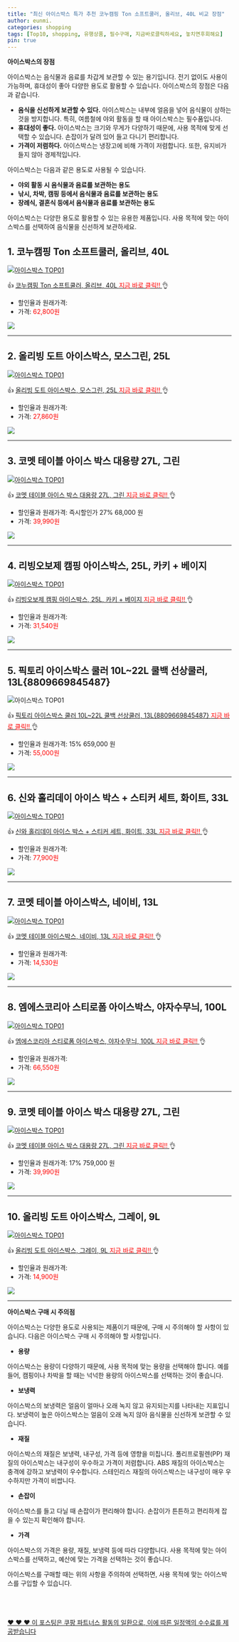 ```yaml
---
title: "최신 아이스박스 특가 추천 코누캠핑 Ton 소프트쿨러, 올리브, 40L 비교 장점"
author: eunmi.
categories: shopping
tags: [Top10, shopping, 유행상품, 필수구매, 지금바로클릭하세요, 놓치면후회해요]
pin: true
---
```

**아이스박스의 장점**

아이스박스는 음식물과 음료를 차갑게 보관할 수 있는 용기입니다. 전기 없이도 사용이 가능하며, 휴대성이 좋아 다양한 용도로 활용할 수 있습니다. 아이스박스의 장점은 다음과 같습니다.

* **음식을 신선하게 보관할 수 있다.** 아이스박스는 내부에 얼음을 넣어 음식물이 상하는 것을 방지합니다. 특히, 여름철에 야외 활동을 할 때 아이스박스는 필수품입니다.
* **휴대성이 좋다.** 아이스박스는 크기와 무게가 다양하기 때문에, 사용 목적에 맞게 선택할 수 있습니다. 손잡이가 달려 있어 들고 다니기 편리합니다.
* **가격이 저렴하다.** 아이스박스는 냉장고에 비해 가격이 저렴합니다. 또한, 유지비가 들지 않아 경제적입니다.

아이스박스는 다음과 같은 용도로 사용될 수 있습니다.

* **야외 활동 시 음식물과 음료를 보관하는 용도**
* **낚시, 차박, 캠핑 등에서 음식물과 음료를 보관하는 용도**
* **장례식, 결혼식 등에서 음식물과 음료를 보관하는 용도**

아이스박스는 다양한 용도로 활용할 수 있는 유용한 제품입니다. 사용 목적에 맞는 아이스박스를 선택하여 음식물을 신선하게 보관하세요.

   

## 1. 코누캠핑 Ton 소프트쿨러, 올리브, 40L

[![아이스박스 TOP01](https://thumbnail9.coupangcdn.com/thumbnails/remote/230x230ex/image/vendor_inventory/79c4/2ae8f7fab9d961595b991fe996164cc6dd7e40a936e7e9e39853632a3095.jpg)](https://link.coupang.com/re/AFFSDP?lptag=AF3617701&subid=GithubCoopas&pageKey=7185468786&traceid=V0-153&itemId=18130845604&vendorItemId=86752895089)


👍 [코누캠핑 Ton 소프트쿨러, 올리브, 40L <font color=red> 지금 바로 클릭!! </font> ](https://link.coupang.com/re/AFFSDP?lptag=AF3617701&subid=GithubCoopas&pageKey=7185468786&traceid=V0-153&itemId=18130845604&vendorItemId=86752895089) 👌 


- 할인율과 원래가격: 
- 가격: <span style='color:red'>62,800원</span>

[![](/discount_price.png)](https://link.coupang.com/re/AFFSDP?lptag=AF3617701&subid=GithubCoopas&pageKey=7185468786&traceid=V0-153&itemId=18130845604&vendorItemId=86752895089)

---


   

## 2. 올리빙 도트 아이스박스, 모스그린, 25L

[![아이스박스 TOP01](https://thumbnail9.coupangcdn.com/thumbnails/remote/230x230ex/image/retail/images/1149107850173514-055ed93f-f2b3-457f-abfb-20a20498fc46.jpg)](https://link.coupang.com/re/AFFSDP?lptag=AF3617701&subid=GithubCoopas&pageKey=5264028363&traceid=V0-153&itemId=10506861291&vendorItemId=77788522889)


👍 [올리빙 도트 아이스박스, 모스그린, 25L <font color=red> 지금 바로 클릭!! </font> ](https://link.coupang.com/re/AFFSDP?lptag=AF3617701&subid=GithubCoopas&pageKey=5264028363&traceid=V0-153&itemId=10506861291&vendorItemId=77788522889) 👌 


- 할인율과 원래가격: 
- 가격: <span style='color:red'>27,860원</span>

[![](/discount_price.png)](https://link.coupang.com/re/AFFSDP?lptag=AF3617701&subid=GithubCoopas&pageKey=5264028363&traceid=V0-153&itemId=10506861291&vendorItemId=77788522889)

---


   

## 3. 코멧 테이블 아이스 박스 대용량 27L, 그린

[![아이스박스 TOP01](https://thumbnail10.coupangcdn.com/thumbnails/remote/230x230ex/image/retail/images/3820617313169875-0bbddf9e-9952-49f9-9634-d719777a6753.jpg)](https://link.coupang.com/re/AFFSDP?lptag=AF3617701&subid=GithubCoopas&pageKey=7327986084&traceid=V0-153&itemId=18807686149&vendorItemId=85938298410)


👍 [코멧 테이블 아이스 박스 대용량 27L, 그린 <font color=red> 지금 바로 클릭!! </font> ](https://link.coupang.com/re/AFFSDP?lptag=AF3617701&subid=GithubCoopas&pageKey=7327986084&traceid=V0-153&itemId=18807686149&vendorItemId=85938298410) 👌 


- 할인율과 원래가격: 즉시할인가 27%  68,000   원
- 가격: <span style='color:red'>39,990원</span>

[![](/discount_price.png)](https://link.coupang.com/re/AFFSDP?lptag=AF3617701&subid=GithubCoopas&pageKey=7327986084&traceid=V0-153&itemId=18807686149&vendorItemId=85938298410)

---


   

## 4. 리빙오보제 캠핑 아이스박스, 25L, 카키 + 베이지

[![아이스박스 TOP01](https://thumbnail6.coupangcdn.com/thumbnails/remote/230x230ex/image/retail/images/2023/04/27/11/3/73da22d9-9d79-41d7-9ae0-fc085f964ea8.jpg)](https://link.coupang.com/re/AFFSDP?lptag=AF3617701&subid=GithubCoopas&pageKey=7216917750&traceid=V0-153&itemId=18278522317&vendorItemId=85799619664)


👍 [리빙오보제 캠핑 아이스박스, 25L, 카키 + 베이지 <font color=red> 지금 바로 클릭!! </font> ](https://link.coupang.com/re/AFFSDP?lptag=AF3617701&subid=GithubCoopas&pageKey=7216917750&traceid=V0-153&itemId=18278522317&vendorItemId=85799619664) 👌 


- 할인율과 원래가격: 
- 가격: <span style='color:red'>31,540원</span>

[![](/discount_price.png)](https://link.coupang.com/re/AFFSDP?lptag=AF3617701&subid=GithubCoopas&pageKey=7216917750&traceid=V0-153&itemId=18278522317&vendorItemId=85799619664)

---


   

## 5. 픽토리 아이스박스 쿨러 10L~22L 쿨백 선상쿨러, 13L{8809669845487}

![아이스박스 TOP01](https://thumbnail7.coupangcdn.com/thumbnails/remote/230x230ex/image/vendor_inventory/67bc/59b0446657c9e53c2aa7825c26fe1ef965d3fb59b69e67fc1e9fb8db4745.JPG)


👍 [픽토리 아이스박스 쿨러 10L~22L 쿨백 선상쿨러, 13L{8809669845487} <font color=red> 지금 바로 클릭!! </font> ](https://link.coupang.com/re/AFFSDP?lptag=AF3617701&subid=GithubCoopas&pageKey=7677909243&traceid=V0-153&itemId=20499812664&vendorItemId=86486032838) 👌 


- 할인율과 원래가격: 15%  659,000   원
- 가격: <span style='color:red'>55,000원</span>

[![](/discount_price.png)](https://link.coupang.com/re/AFFSDP?lptag=AF3617701&subid=GithubCoopas&pageKey=7677909243&traceid=V0-153&itemId=20499812664&vendorItemId=86486032838)

---


   

## 6. 신와 홀리데이 아이스 박스 + 스티커 세트, 화이트, 33L

[![아이스박스 TOP01](https://thumbnail8.coupangcdn.com/thumbnails/remote/230x230ex/image/retail/images/6599319217455613-df0c1d6e-77d4-4528-9e25-9ea4a78adb66.jpg)](https://link.coupang.com/re/AFFSDP?lptag=AF3617701&subid=GithubCoopas&pageKey=7657487729&traceid=V0-153&itemId=2875575863&vendorItemId=70864729699)


👍 [신와 홀리데이 아이스 박스 + 스티커 세트, 화이트, 33L <font color=red> 지금 바로 클릭!! </font> ](https://link.coupang.com/re/AFFSDP?lptag=AF3617701&subid=GithubCoopas&pageKey=7657487729&traceid=V0-153&itemId=2875575863&vendorItemId=70864729699) 👌 


- 할인율과 원래가격: 
- 가격: <span style='color:red'>77,900원</span>

[![](/discount_price.png)](https://link.coupang.com/re/AFFSDP?lptag=AF3617701&subid=GithubCoopas&pageKey=7657487729&traceid=V0-153&itemId=2875575863&vendorItemId=70864729699)

---


   

## 7. 코멧 테이블 아이스박스, 네이비, 13L

[![아이스박스 TOP01](https://thumbnail6.coupangcdn.com/thumbnails/remote/230x230ex/image/retail/images/8230524398812609-a7bf519a-7d9a-4669-a433-6f6e53c1a4e6.jpg)](https://link.coupang.com/re/AFFSDP?lptag=AF3617701&subid=GithubCoopas&pageKey=6557405217&traceid=V0-153&itemId=14664493501&vendorItemId=81905619639)


👍 [코멧 테이블 아이스박스, 네이비, 13L <font color=red> 지금 바로 클릭!! </font> ](https://link.coupang.com/re/AFFSDP?lptag=AF3617701&subid=GithubCoopas&pageKey=6557405217&traceid=V0-153&itemId=14664493501&vendorItemId=81905619639) 👌 


- 할인율과 원래가격: 
- 가격: <span style='color:red'>14,530원</span>

[![](/discount_price.png)](https://link.coupang.com/re/AFFSDP?lptag=AF3617701&subid=GithubCoopas&pageKey=6557405217&traceid=V0-153&itemId=14664493501&vendorItemId=81905619639)

---


   

## 8. 엠에스코리아 스티로폼 아이스박스, 야자수무늬, 100L

[![아이스박스 TOP01](https://thumbnail6.coupangcdn.com/thumbnails/remote/230x230ex/image/vendor_inventory/fdd0/dd594e6288917b3bdaf8f95e9b5313c916ee341698457ce4b889f013e96e.jpg)](https://link.coupang.com/re/AFFSDP?lptag=AF3617701&subid=GithubCoopas&pageKey=164592549&traceid=V0-153&itemId=472092708&vendorItemId=82462020802)


👍 [엠에스코리아 스티로폼 아이스박스, 야자수무늬, 100L <font color=red> 지금 바로 클릭!! </font> ](https://link.coupang.com/re/AFFSDP?lptag=AF3617701&subid=GithubCoopas&pageKey=164592549&traceid=V0-153&itemId=472092708&vendorItemId=82462020802) 👌 


- 할인율과 원래가격: 
- 가격: <span style='color:red'>66,550원</span>

[![](/discount_price.png)](https://link.coupang.com/re/AFFSDP?lptag=AF3617701&subid=GithubCoopas&pageKey=164592549&traceid=V0-153&itemId=472092708&vendorItemId=82462020802)

---


   

## 9. 코멧 테이블 아이스 박스 대용량 27L, 그린

[![아이스박스 TOP01](https://thumbnail10.coupangcdn.com/thumbnails/remote/230x230ex/image/retail/images/3820617313169875-0bbddf9e-9952-49f9-9634-d719777a6753.jpg)](https://link.coupang.com/re/AFFSDP?lptag=AF3617701&subid=GithubCoopas&pageKey=7327986084&traceid=V0-153&itemId=18807686149&vendorItemId=85938298410)


👍 [코멧 테이블 아이스 박스 대용량 27L, 그린 <font color=red> 지금 바로 클릭!! </font> ](https://link.coupang.com/re/AFFSDP?lptag=AF3617701&subid=GithubCoopas&pageKey=7327986084&traceid=V0-153&itemId=18807686149&vendorItemId=85938298410) 👌 


- 할인율과 원래가격: 17%  759,000   원
- 가격: <span style='color:red'>39,990원</span>

[![](/discount_price.png)](https://link.coupang.com/re/AFFSDP?lptag=AF3617701&subid=GithubCoopas&pageKey=7327986084&traceid=V0-153&itemId=18807686149&vendorItemId=85938298410)

---


   

## 10. 올리빙 도트 아이스박스, 그레이, 9L

[![아이스박스 TOP01](https://thumbnail7.coupangcdn.com/thumbnails/remote/230x230ex/image/retail/images/345727723326932-b2c9efa1-d2ba-491b-9eef-ea3c71bc6229.jpg)](https://link.coupang.com/re/AFFSDP?lptag=AF3617701&subid=GithubCoopas&pageKey=5264028363&traceid=V0-153&itemId=631864876&vendorItemId=4654035764)


👍 [올리빙 도트 아이스박스, 그레이, 9L <font color=red> 지금 바로 클릭!! </font> ](https://link.coupang.com/re/AFFSDP?lptag=AF3617701&subid=GithubCoopas&pageKey=5264028363&traceid=V0-153&itemId=631864876&vendorItemId=4654035764) 👌 


- 할인율과 원래가격: 
- 가격: <span style='color:red'>14,900원</span>

[![](/discount_price.png)](https://link.coupang.com/re/AFFSDP?lptag=AF3617701&subid=GithubCoopas&pageKey=5264028363&traceid=V0-153&itemId=631864876&vendorItemId=4654035764)

---
**아이스박스 구매 시 주의점**

아이스박스는 다양한 용도로 사용되는 제품이기 때문에, 구매 시 주의해야 할 사항이 있습니다. 다음은 아이스박스 구매 시 주의해야 할 사항입니다.

* **용량**

아이스박스는 용량이 다양하기 때문에, 사용 목적에 맞는 용량을 선택해야 합니다. 예를 들어, 캠핑이나 차박을 할 때는 넉넉한 용량의 아이스박스를 선택하는 것이 좋습니다.

* **보냉력**

아이스박스의 보냉력은 얼음이 얼마나 오래 녹지 않고 유지되는지를 나타내는 지표입니다. 보냉력이 높은 아이스박스는 얼음이 오래 녹지 않아 음식물을 신선하게 보관할 수 있습니다.

* **재질**

아이스박스의 재질은 보냉력, 내구성, 가격 등에 영향을 미칩니다. 폴리프로필렌(PP) 재질의 아이스박스는 내구성이 우수하고 가격이 저렴합니다. ABS 재질의 아이스박스는 충격에 강하고 보냉력이 우수합니다. 스테인리스 재질의 아이스박스는 내구성이 매우 우수하지만 가격이 비쌉니다.

* **손잡이**

아이스박스를 들고 다닐 때 손잡이가 편리해야 합니다. 손잡이가 튼튼하고 편리하게 잡을 수 있는지 확인해야 합니다.

* **가격**

아이스박스의 가격은 용량, 재질, 보냉력 등에 따라 다양합니다. 사용 목적에 맞는 아이스박스를 선택하고, 예산에 맞는 가격을 선택하는 것이 좋습니다.

아이스박스를 구매할 때는 위의 사항을 주의하여 선택하면, 사용 목적에 맞는 아이스박스를 구입할 수 있습니다.<br><br><br><br><br> [ ❤ ❤ ❤ 이 포스팅은 쿠팡 파트너스 활동의 일환으로, 이에 따른 일정액의 수수료를 제공받습니다](https://link.coupang.com/a/bcEFyh)